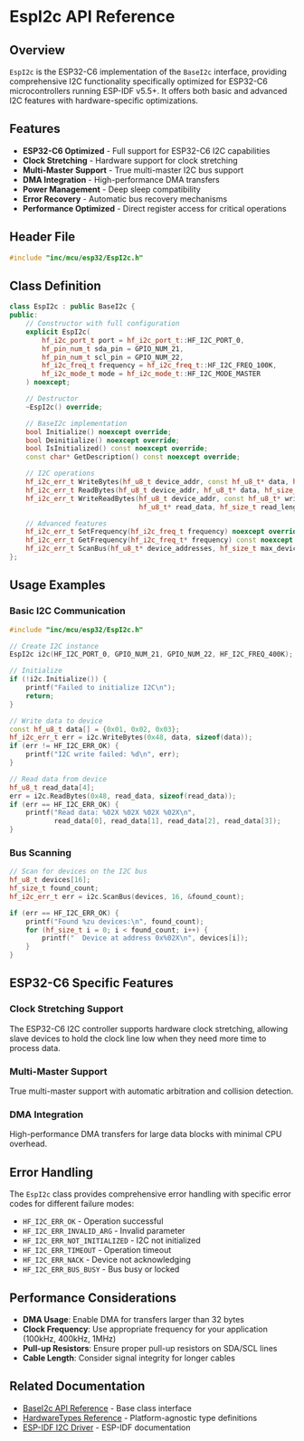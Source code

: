 # EspI2c API Reference

## Overview

`EspI2c` is the ESP32-C6 implementation of the `BaseI2c` interface, providing comprehensive I2C functionality specifically optimized for ESP32-C6 microcontrollers running ESP-IDF v5.5+. It offers both basic and advanced I2C features with hardware-specific optimizations.

## Features

- **ESP32-C6 Optimized** - Full support for ESP32-C6 I2C capabilities
- **Clock Stretching** - Hardware support for clock stretching
- **Multi-Master Support** - True multi-master I2C bus support
- **DMA Integration** - High-performance DMA transfers
- **Power Management** - Deep sleep compatibility
- **Error Recovery** - Automatic bus recovery mechanisms
- **Performance Optimized** - Direct register access for critical operations

## Header File

```cpp
#include "inc/mcu/esp32/EspI2c.h"
```

## Class Definition

```cpp
class EspI2c : public BaseI2c {
public:
    // Constructor with full configuration
    explicit EspI2c(
        hf_i2c_port_t port = hf_i2c_port_t::HF_I2C_PORT_0,
        hf_pin_num_t sda_pin = GPIO_NUM_21,
        hf_pin_num_t scl_pin = GPIO_NUM_22,
        hf_i2c_freq_t frequency = hf_i2c_freq_t::HF_I2C_FREQ_100K,
        hf_i2c_mode_t mode = hf_i2c_mode_t::HF_I2C_MODE_MASTER
    ) noexcept;

    // Destructor
    ~EspI2c() override;

    // BaseI2c implementation
    bool Initialize() noexcept override;
    bool Deinitialize() noexcept override;
    bool IsInitialized() const noexcept override;
    const char* GetDescription() const noexcept override;

    // I2C operations
    hf_i2c_err_t WriteBytes(hf_u8_t device_addr, const hf_u8_t* data, hf_size_t length) noexcept override;
    hf_i2c_err_t ReadBytes(hf_u8_t device_addr, hf_u8_t* data, hf_size_t length) noexcept override;
    hf_i2c_err_t WriteReadBytes(hf_u8_t device_addr, const hf_u8_t* write_data, hf_size_t write_length,
                                hf_u8_t* read_data, hf_size_t read_length) noexcept override;

    // Advanced features
    hf_i2c_err_t SetFrequency(hf_i2c_freq_t frequency) noexcept override;
    hf_i2c_err_t GetFrequency(hf_i2c_freq_t* frequency) const noexcept override;
    hf_i2c_err_t ScanBus(hf_u8_t* device_addresses, hf_size_t max_devices, hf_size_t* found_count) noexcept override;
};
```

## Usage Examples

### Basic I2C Communication

```cpp
#include "inc/mcu/esp32/EspI2c.h"

// Create I2C instance
EspI2c i2c(HF_I2C_PORT_0, GPIO_NUM_21, GPIO_NUM_22, HF_I2C_FREQ_400K);

// Initialize
if (!i2c.Initialize()) {
    printf("Failed to initialize I2C\n");
    return;
}

// Write data to device
const hf_u8_t data[] = {0x01, 0x02, 0x03};
hf_i2c_err_t err = i2c.WriteBytes(0x48, data, sizeof(data));
if (err != HF_I2C_ERR_OK) {
    printf("I2C write failed: %d\n", err);
}

// Read data from device
hf_u8_t read_data[4];
err = i2c.ReadBytes(0x48, read_data, sizeof(read_data));
if (err == HF_I2C_ERR_OK) {
    printf("Read data: %02X %02X %02X %02X\n", 
           read_data[0], read_data[1], read_data[2], read_data[3]);
}
```

### Bus Scanning

```cpp
// Scan for devices on the I2C bus
hf_u8_t devices[16];
hf_size_t found_count;
hf_i2c_err_t err = i2c.ScanBus(devices, 16, &found_count);

if (err == HF_I2C_ERR_OK) {
    printf("Found %zu devices:\n", found_count);
    for (hf_size_t i = 0; i < found_count; i++) {
        printf("  Device at address 0x%02X\n", devices[i]);
    }
}
```

## ESP32-C6 Specific Features

### Clock Stretching Support

The ESP32-C6 I2C controller supports hardware clock stretching, allowing slave devices to hold the clock line low when they need more time to process data.

### Multi-Master Support

True multi-master support with automatic arbitration and collision detection.

### DMA Integration

High-performance DMA transfers for large data blocks with minimal CPU overhead.

## Error Handling

The `EspI2c` class provides comprehensive error handling with specific error codes for different failure modes:

- `HF_I2C_ERR_OK` - Operation successful
- `HF_I2C_ERR_INVALID_ARG` - Invalid parameter
- `HF_I2C_ERR_NOT_INITIALIZED` - I2C not initialized
- `HF_I2C_ERR_TIMEOUT` - Operation timeout
- `HF_I2C_ERR_NACK` - Device not acknowledging
- `HF_I2C_ERR_BUS_BUSY` - Bus busy or locked

## Performance Considerations

- **DMA Usage**: Enable DMA for transfers larger than 32 bytes
- **Clock Frequency**: Use appropriate frequency for your application (100kHz, 400kHz, 1MHz)
- **Pull-up Resistors**: Ensure proper pull-up resistors on SDA/SCL lines
- **Cable Length**: Consider signal integrity for longer cables

## Related Documentation

- [BaseI2c API Reference](../api/BaseI2c.md) - Base class interface
- [HardwareTypes Reference](../api/HardwareTypes.md) - Platform-agnostic type definitions
- [ESP-IDF I2C Driver](https://docs.espressif.com/projects/esp-idf/en/latest/esp32c6/api-reference/peripherals/i2c.html) - ESP-IDF documentation
